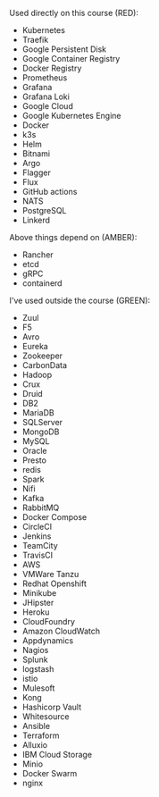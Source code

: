 Used directly on this course (RED):

- Kubernetes
- Traefik
- Google Persistent Disk
- Google Container Registry
- Docker Registry
- Prometheus
- Grafana
- Grafana Loki
- Google Cloud
- Google Kubernetes Engine
- Docker
- k3s
- Helm
- Bitnami
- Argo
- Flagger
- Flux
- GitHub actions
- NATS
- PostgreSQL
- Linkerd

Above things depend on (AMBER): 

- Rancher
- etcd
- gRPC
- containerd

I've used outside the course (GREEN):

- Zuul
- F5
- Avro
- Eureka
- Zookeeper
- CarbonData
- Hadoop
- Crux
- Druid
- DB2
- MariaDB
- SQLServer
- MongoDB
- MySQL
- Oracle
- Presto
- redis
- Spark
- Nifi
- Kafka
- RabbitMQ
- Docker Compose
- CircleCI
- Jenkins
- TeamCity
- TravisCI
- AWS
- VMWare Tanzu
- Redhat Openshift
- Minikube
- JHipster
- Heroku
- CloudFoundry
- Amazon CloudWatch
- Appdynamics
- Nagios
- Splunk
- logstash
- istio
- Mulesoft
- Kong
- Hashicorp Vault
- Whitesource
- Ansible
- Terraform
- Alluxio
- IBM Cloud Storage
- Minio
- Docker Swarm
- nginx


